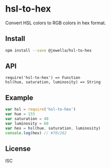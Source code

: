 # hsl-to-hex

Convert HSL colors to RGB colors in hex format.

## Install

```sh
npm install --save @jewella/hsl-to-hex
```

## API

```
require('hsl-to-hex') => Function
hsl(hue, saturation, luminosity) => String
```

## Example

```js
var hsl = require('hsl-to-hex')
var hue = 133
var saturation = 40
var luminosity = 60
var hex = hsl(hue, saturation, luminosity)
console.log(hex) // #70c282
```

## License

ISC